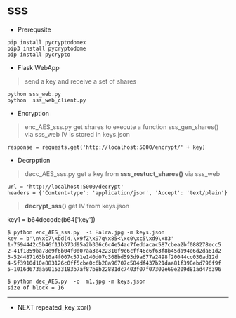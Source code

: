 # sss

* Prerequsite 
```
pip install pycryptodomex
pip3 install pycryptodome
pip install pycrypto
```

* Flask WebApp
> send a key and receive a set of shares
```
python sss_web.py
python  sss_web_client.py

```
* Encryption 
> enc_AES_sss.py get shares to execute a function sss_gen_shares()  via sss_web
> IV is stored in  keys.json 

```
response = requests.get('http://localhost:5000/encrypt/' + key)
```

* Decrpption 

 > decc_AES_sss.py  get a key from **sss_restuct_shares()**  via sss_web 

```
url = 'http://localhost:5000/decrypt'
headers = {'Content-type': 'application/json', 'Accept': 'text/plain'}
```
> **decrypt_sss()** get IV from keys.json

key1 = b64decode(b64['key'])

```
$ python enc_AES_sss.py  -i Halra.jpg -m keys.json
key = b'\n\xc7\xbd(4,\x9fZ\x97q\x85<\xc0\xc5\xd9\x83'
1-7594442c5b46f11b373d95a2b336c6c4e54ac7feddacac587cbea2bf088278ecc5
2-41f1859ba78e9f6b04f0d07aa3e422310f9c6cff46c6f63f8b45da94e6d2da61d2
3-524487163b10a4f007c571e140d07c368bd593d9a677a2498f20044cc030ad12d
4-5f3910d10e883126c0ff5cbe0c6b28a96707c584df437b21daa81f398ebd796f9f
5-1016d673aa601533183b7af87b8b22881dc7403f07f07302e69e209d81ad47d396

$ python dec_AES.py  -o  m1.jpg -m keys.json
size of block = 16

```



---
* NEXT 
repeated_key_xor() 

